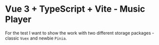 # Vue 3 + TypeScript + Vite - Music Player
For the test I want to show the work with two different storage packages -  classic `Vuex` and newbie `Pinia`.
